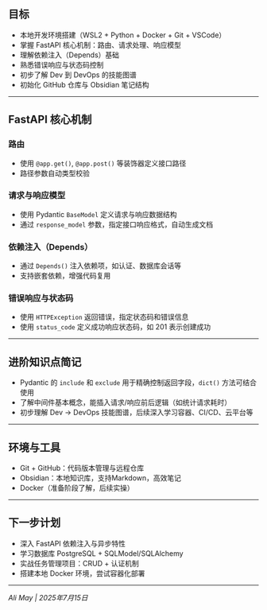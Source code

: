 ## 目标
- 本地开发环境搭建（WSL2 + Python + Docker + Git + VSCode）
- 掌握 FastAPI 核心机制：路由、请求处理、响应模型
- 理解依赖注入（Depends）基础
- 熟悉错误响应与状态码控制
- 初步了解 Dev 到 DevOps 的技能图谱
- 初始化 GitHub 仓库与 Obsidian 笔记结构

---

## FastAPI 核心机制

### 路由
- 使用 `@app.get()`, `@app.post()` 等装饰器定义接口路径
- 路径参数自动类型校验

### 请求与响应模型
- 使用 Pydantic `BaseModel` 定义请求与响应数据结构
- 通过 `response_model` 参数，指定接口响应格式，自动生成文档

### 依赖注入（Depends）
- 通过 `Depends()` 注入依赖项，如认证、数据库会话等
- 支持嵌套依赖，增强代码复用

### 错误响应与状态码
- 使用 `HTTPException` 返回错误，指定状态码和错误信息
- 使用 `status_code` 定义成功响应状态码，如 201 表示创建成功

---

## 进阶知识点简记

- Pydantic 的 `include` 和 `exclude` 用于精确控制返回字段，`dict()` 方法可结合使用
- 了解中间件基本概念，能插入请求/响应前后逻辑（如统计请求耗时）
- 初步理解 Dev → DevOps 技能图谱，后续深入学习容器、CI/CD、云平台等

---

## 环境与工具

- Git + GitHub：代码版本管理与远程仓库
- Obsidian：本地知识库，支持Markdown，高效笔记
- Docker（准备阶段了解，后续实操）

---

## 下一步计划

- 深入 FastAPI 依赖注入与异步特性
- 学习数据库 PostgreSQL + SQLModel/SQLAlchemy
- 实战任务管理项目：CRUD + 认证机制
- 搭建本地 Docker 环境，尝试容器化部署

---

*Ali May | 2025年7月15日*
